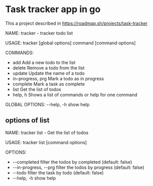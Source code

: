 # Task tracker app in go

This a project described in https://roadmap.sh/projects/task-tracker

NAME:
   tracker - tracker todo list

USAGE:
   tracker [global options] command [command options]

COMMANDS:
- add               Add a new todo to the list
- delete            Remove a todo from the list
- update            Update the name of a todo
- in-progress, prg  Mark a todo as in progress
- complete          Mark a task as complete
- list              Get the list of todos
- help, h           Shows a list of commands or help for one command

GLOBAL OPTIONS:
   --help, -h  show help

## options of list

NAME:
   tracker list - Get the list of todos

USAGE:
   tracker list [command options]

OPTIONS:
- --completed           filter the todos by completed (default: false)
- --in-progress, --prg  filter the todos by progress (default: false)
- --todo                filter the task by todo (default: false)
- --help, -h            show help
